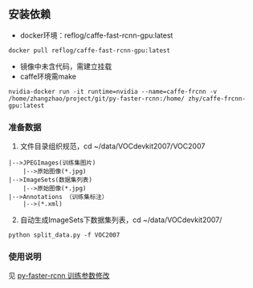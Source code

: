 ## 安装依赖
- docker环境：reflog/caffe-fast-rcnn-gpu:latest
```
docker pull reflog/caffe-fast-rcnn-gpu:latest
```  
- 镜像中未含代码，需建立挂载
- caffe环境需make
```
nvidia-docker run -it runtime=nvidia --name=caffe-frcnn -v /home/zhangzhao/project/git/py-faster-rcnn:/home/ zhy/caffe-frcnn-gpu:latest
```
### 准备数据
1.  文件目录组织规范，cd ~/data/VOCdevkit2007/VOC2007
```
|-->JPEGImages(训练集图片)
    |-->原始图像(*.jpg)
|-->ImageSets(数据集列表)
    |-->原始图像(*.jpg)
|-->Annotations （训练集标注）
    |-->(*.xml)
```
2. 自动生成ImageSets下数据集列表，cd ~/data/VOCdevkit2007/
```
python split_data.py -f VOC2007
```
### 使用说明
见 [py-faster-rcnn 训练参数修改](https://www.cnblogs.com/bile/p/9110986.html)

